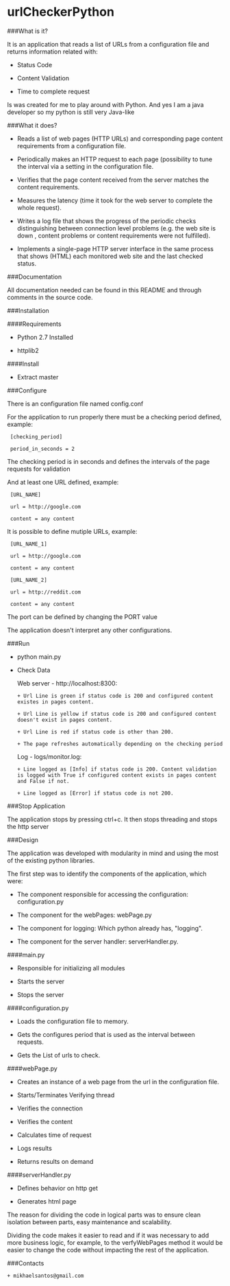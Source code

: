 urlCheckerPython
================


###What is it?


 It is an application that reads a list of URLs from a configuration file and returns information related with:

   + Status Code

   + Content Validation

   + Time to complete request
   
Is was created for me to play around with Python. And yes I am a java developer so my python is still very Java-like

###What it does?


   + Reads a list of web pages (HTTP URLs) and corresponding page content requirements from a configuration file.

   + Periodically makes an HTTP request to each page (possibility to tune the interval via a setting in the configuration file.

   + Verifies that the page content received from the server matches the content requirements.

   + Measures the latency (time it took for the web server to complete the whole request).

   + Writes a log file that shows the progress of the periodic checks distinguishing between connection level problems (e.g. the web site is down ,  content problems or  content requirements were not fulfilled).

   + Implements a single-page HTTP server interface in the same process that shows (HTML) each monitored web site and the last checked status.

###Documentation


 All documentation needed can be found in this README and through comments in the source code.

###Installation

####Requirements

   + Python 2.7 Installed

   + httplib2

####Install

   + Extract master

###Configure

   There is an configuration file named config.conf

   For the application to run properly there must be a checking period defined, example:

     [checking_period]

     period_in_seconds = 2

   The checking period is in seconds and defines the intervals of the page requests for validation

   And at least one URL defined, example:

     [URL_NAME]

     url = http://google.com

     content = any content

   It is possible to define mutiple URLs, example:

     [URL_NAME_1]

     url = http://google.com

     content = any content

     [URL_NAME_2]

     url = http://reddit.com

     content = any content

  The port can be defined by changing the PORT value
     
  The application doesn't interpret any other configurations.

###Run
 

   + python main.py

   + Check Data

       Web server - http://localhost:8300:
       
         + Url Line is green if status code is 200 and configured content existes in pages content.
         
         + Url Line is yellow if status code is 200 and configured content doesn't exist in pages content.
         
         + Url Line is red if status code is other than 200.
         
         + The page refreshes automatically depending on the checking period
     
     Log - logs/monitor.log:
         
         + Line logged as [Info] if status code is 200. Content validation is logged with True if configured content exists in pages content and False if not.
         
         + Line logged as [Error] if status code is not 200.
 
###Stop Application
 
 The application stops by pressing ctrl+c. It then stops threading and stops the http server

 
###Design


 The application was developed with modularity in mind and using the most of the existing python libraries.

 The first step was to identify the components of the application, which were:

   + The component responsible for accessing the configuration: configuration.py

   + The component for the webPages: webPage.py

   + The component for logging: Which python already has, "logging".

   + The component for the server handler: serverHandler.py.

####main.py

   + Responsible for initializing all modules

   + Starts the server

   + Stops the server

####configuration.py

   + Loads the configuration file to memory.

   + Gets the configures period that is used as the interval between requests.

   + Gets the List of urls to check.

####webPage.py

   + Creates an instance of a web page from the url in the configuration file.

   + Starts/Terminates Verifying thread

   + Verifies the connection

   + Verifies the content

   + Calculates time of request

   + Logs results

   + Returns results on demand

####serverHandler.py

   + Defines behavior on http get

   + Generates html page

 The reason for dividing the code in logical parts was to ensure clean isolation between parts, easy maintenance and scalability.

 Dividing the code makes it easier to read and if it was necessary to add more business logic, for example, to the verfyWebPages method it would be easier to change the code without impacting the rest of the application.

###Contacts

    + mikhaelsantos@gmail.com
